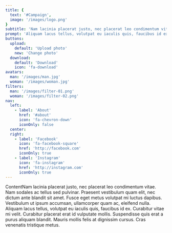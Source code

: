 ```yaml
---
title: {
  text: '#Campaign',
  image: '/images/logo.png'
}
subtitle: 'Nam lacinia placerat justo, nec placerat leo condimentum vitae.'
prompt: 'Aliquam lacus tellus, volutpat eu iaculis quis, faucibus id ex. Curabitur vitae mi velit'
buttons:
  upload:
    default: 'Upload photo'
    new: 'Change photo'
  download:
    default: 'Download'
    icon: 'fa-download'
avatars: 
  man: '/images/man.jpg'
  woman: '/images/woman.jpg'
filters:
  man: '/images/filter-01.png'
  woman: '/images/filter-02.png'
nav:
  left:
    - label: 'About'
      href: '#about'
      icon: 'fa-chevron-down'
      iconOnly: false
  center:
  right:
    - label: 'Facebook'
      icon: 'fa-facebook-square'
      href: 'http://facebook.com'
      iconOnly: true
    - label: 'Instagram'
      icon: 'fa-instagram'
      href: 'http://instagram.com'
      iconOnly: true
---
```


ContentNam lacinia placerat justo, nec placerat leo condimentum vitae. Nam sodales ac tellus sed pulvinar. Praesent vestibulum quam elit, nec dictum ante blandit sit amet. Fusce eget metus volutpat mi luctus dapibus. Vestibulum ut ipsum accumsan, ullamcorper quam ac, eleifend nulla. Aliquam lacus tellus, volutpat eu iaculis quis, faucibus id ex. Curabitur vitae mi velit. Curabitur placerat erat id vulputate mollis. Suspendisse quis erat a purus aliquam blandit. Mauris mollis felis at dignissim cursus. Cras venenatis tristique metus.
